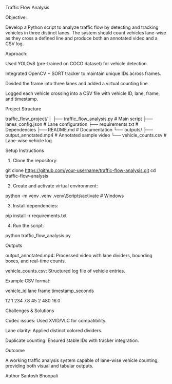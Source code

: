 Traffic Flow Analysis

Objective:

Develop a Python script to analyze traffic flow by detecting and tracking vehicles in three distinct lanes. The system should count vehicles lane-wise as they cross a defined line and produce both an annotated video and a CSV log.

Approach:

Used YOLOv8 (pre-trained on COCO dataset) for vehicle detection.

Integrated OpenCV + SORT tracker to maintain unique IDs across frames.

Divided the frame into three lanes and added a virtual counting line.

Logged each vehicle crossing into a CSV file with vehicle ID, lane, frame, and timestamp.

Project Structure

traffic_flow_project/
│
├── traffic_flow_analysis.py   # Main script
├── lanes_config.json          # Lane configuration
├── requirements.txt           # Dependencies
├── README.md                  # Documentation
└── outputs/
    ├── output_annotated.mp4   # Annotated sample video
    └── vehicle_counts.csv     # Lane-wise vehicle log

Setup Instructions

1. Clone the repository:

git clone https://github.com/your-username/traffic-flow-analysis.git
cd traffic-flow-analysis


2. Create and activate virtual environment:

python -m venv .venv
.venv\Scripts\activate    # Windows


3. Install dependencies:

pip install -r requirements.txt


4. Run the script:

python traffic_flow_analysis.py



Outputs

output_annotated.mp4: Processed video with lane dividers, bounding boxes, and real-time counts.

vehicle_counts.csv: Structured log file of vehicle entries.


Example CSV format:

vehicle_id	lane	frame	timestamp_seconds

12	1	234	7.8
45	2	480	16.0


Challenges & Solutions

Codec issues: Used XVID/VLC for compatibility.

Lane clarity: Applied distinct colored dividers.

Duplicate counting: Ensured stable IDs with tracker integration.


Outcome

A working traffic analysis system capable of lane-wise vehicle counting, providing both visual and tabular outputs.

Author
Santosh Bhoopali
